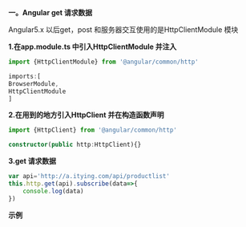 **一。Angular get 请求数据**

Angular5.x 以后get，post 和服务器交互使用的是HttpClientModule 模块

**1.在app.module.ts 中引入HttpClientModule 并注入**

```ts
import {HttpClientModule} from '@angular/common/http'
```

```ts
imports:[
BrowserModule,
HttpClientModule
]
```

**2.在用到的地方引入HttpClient 并在构造函数声明**

```ts
import {HttpClient} from '@angular/common/http'
```

```ts
constructor(public http:HttpClient){}
```

**3.get 请求数据**

```ts
var api='http://a.itying.com/api/productlist'
this.http.get(api).subscribe(data=>{
	console.log(data)
})
```

**示例**

